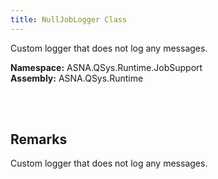 ```yaml
---
title: NullJobLogger Class
---
```


Custom logger that does not log any messages.

**Namespace:** ASNA.QSys.Runtime.JobSupport <br/>
**Assembly:** ASNA.QSys.Runtime

<br>
<br>

## Remarks

Custom logger that does not log any messages.

[//]: # ($$TODO: Complete the Remarks section.)

<br>
<br>

